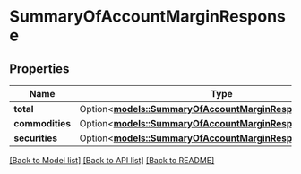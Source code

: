 # SummaryOfAccountMarginResponse

## Properties

Name | Type | Description | Notes
------------ | ------------- | ------------- | -------------
**total** | Option<[**models::SummaryOfAccountMarginResponseTotal**](summaryOfAccountMarginResponse_total.md)> |  | [optional]
**commodities** | Option<[**models::SummaryOfAccountMarginResponseTotal**](summaryOfAccountMarginResponse_total.md)> |  | [optional]
**securities** | Option<[**models::SummaryOfAccountMarginResponseSecurities**](summaryOfAccountMarginResponse_securities.md)> |  | [optional]

[[Back to Model list]](../README.md#documentation-for-models) [[Back to API list]](../README.md#documentation-for-api-endpoints) [[Back to README]](../README.md)


